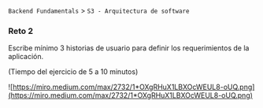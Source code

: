 `Backend Fundamentals` > `S3 - Arquitectura de software` 

### Reto 2

Escribe mínimo 3 historias de usuario para definir los requerimientos de la aplicación.

(Tiempo del ejercicio de 5 a 10 minutos)


![https://miro.medium.com/max/2732/1*OXgRHuX1LBXOcWEUL8-oUQ.png](https://miro.medium.com/max/2732/1*OXgRHuX1LBXOcWEUL8-oUQ.png)
